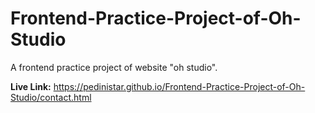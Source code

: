 # Frontend-Practice-Project-of-Oh-Studio
A frontend practice project of website "oh studio". 


<b>Live Link:</b> https://pedinistar.github.io/Frontend-Practice-Project-of-Oh-Studio/contact.html
